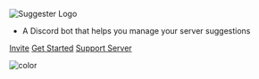 ![Suggester Logo](https://suggester.js.org/images/logo.png)

- A Discord bot that helps you manage your server suggestions

[Invite](https://discordapp.com/oauth2/authorize?client_id=564426594144354315&scope=bot&permissions=872803409)
[Get Started](https://suggester.js.org/#/admin/getting-started)
[Support Server](https://discord.gg/G5pEdUp)

<!-- background color -->

![color](#7289da)
